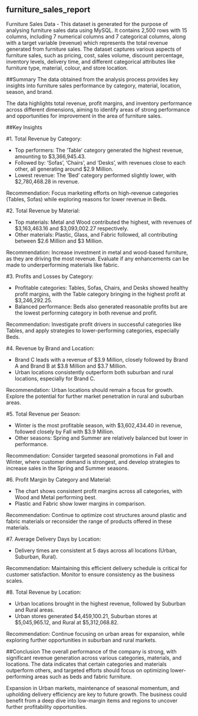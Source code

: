 ## furniture_sales_report
Furniture Sales Data - This dataset is generated for the purpose of analysing furniture sales data using MySQL. It contains 2,500 rows with 15 columns, including 7 numerical columns and 7 categorical columns, along with a target variable (revenue) which represents the total revenue generated from furniture sales. The dataset captures various aspects of furniture sales, such as pricing, cost, sales volume, discount percentage, inventory levels, delivery time, and different categorical attributes like furniture type, material, colour, and store location. 

##Summary
The data obtained from the analysis process provides key insights into furniture sales performance by category, material, location, season, and brand. 

The data highlights total revenue, profit margins, and inventory performance across different dimensions, aiming to identify areas of strong performance and opportunities for improvement in the area of furniture sales.

##Key Insights

#1. Total Revenue by Category:
   - Top performers: The ‘Table’ category generated the highest revenue, amounting to $3,366,945.43.
   - Followed by: ‘Sofas’, ‘Chairs’, and ‘Desks’, with revenues close to each other, all generating around $2.9 Million.
   - Lowest revenue: The ‘Bed’ category performed slightly lower, with $2,780,468.28 in revenue.

   Recommendation: Focus marketing efforts on high-revenue categories (Tables, Sofas) while exploring reasons for lower revenue in Beds.

#2. Total Revenue by Material:
   - Top materials: Metal and Wood contributed the highest, with revenues of $3,163,463.16 and $3,093,002.27 respectively.
   - Other materials: Plastic, Glass, and Fabric followed, all contributing between $2.6 Million and $3 Million.

Recommendation: Increase investment in metal and wood-based furniture, as they are driving the most revenue. Evaluate if any enhancements can be made to underperforming materials like fabric.

#3. Profits and Losses by Category:
   - Profitable categories: Tables, Sofas, Chairs, and Desks showed healthy profit margins, with the Table category bringing in the highest profit at $3,246,292.25.
   - Balanced performance: Beds also generated reasonable profits but are the lowest performing category in both revenue and profit.

Recommendation: Investigate profit drivers in successful categories like Tables, and apply strategies to lower-performing categories, especially Beds.



#4. Revenue by Brand and Location:
   - Brand C leads with a revenue of $3.9 Million, closely followed by Brand A and Brand B at $3.8 Million and $3.7 Million.
   - Urban locations consistently outperform both suburban and rural locations, especially for Brand C.

Recommendation: Urban locations should remain a focus for growth. Explore the potential for further market penetration in rural and suburban areas.

#5. Total Revenue per Season:
   - Winter is the most profitable season, with $3,602,434.40 in revenue, followed closely by Fall with $3.9 Million.
   - Other seasons: Spring and Summer are relatively balanced but lower in performance.

Recommendation: Consider targeted seasonal promotions in Fall and Winter, where customer demand is strongest, and develop strategies to increase sales in the Spring and Summer seasons.

#6. Profit Margin by Category and Material:
   - The chart shows consistent profit margins across all categories, with Wood and Metal performing best.
   - Plastic and Fabric show lower margins in comparison.

Recommendation: Continue to optimize cost structures around plastic and fabric materials or reconsider the range of products offered in these materials.

#7. Average Delivery Days by Location:
   - Delivery times are consistent at 5 days across all locations (Urban, Suburban, Rural).

 Recommendation: Maintaining this efficient delivery schedule is critical for customer satisfaction. Monitor to ensure consistency as the business scales.

#8. Total Revenue by Location:
   - Urban locations brought in the highest revenue, followed by Suburban and Rural areas.
   - Urban stores generated $4,459,100.21, Suburban stores at $5,045,965.12, and Rural at $5,312,068.82.

 Recommendation: Continue focusing on urban areas for expansion, while exploring further opportunities in suburban and rural markets.

##Conclusion
The overall performance of the company is strong, with significant revenue generation across various categories, materials, and locations. The data indicates that certain categories and materials outperform others, and targeted efforts should focus on optimizing lower-performing areas such as beds and fabric furniture. 

Expansion in Urban markets, maintenance of seasonal momentum, and upholding delivery efficiency are key to future growth. The business could benefit from a deep dive into low-margin items and regions to uncover further profitability opportunities.


